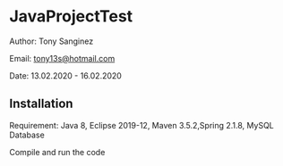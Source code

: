 # JavaProjectTest

Author: Tony Sanginez

Email: tony13s@hotmail.com

Date: 13.02.2020 - 16.02.2020

## Installation

Requirement: Java 8, Eclipse 2019-12, Maven 3.5.2,Spring 2.1.8, MySQL Database

Compile and run the code
